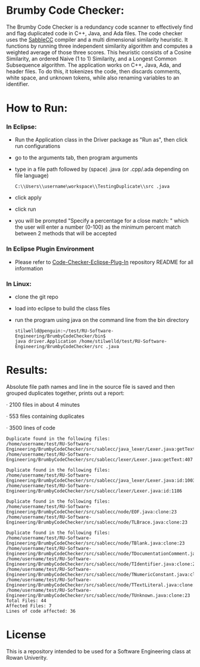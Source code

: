 # Brumby Code Checker:  

The Brumby Code Checker is a redundancy code scanner to effectively find and flag duplicated code in C++, Java, and Ada files. The code checker uses the [SabbleCC](http://sablecc.org/) compiler and a multi dimensional similarity heuristic. It functions by running three independent similarity algorithm and computes a weighted average of those three scores. This heuristic consists of a Cosine Similarity, an ordered Naive (1 to 1) Similarity, and a Longest Common Subsequence algorithm. The application works on C++, Java, Ada, and header files.  To do this, it tokenizes the code, then discards comments, white space, and unknown tokens, while also renaming variables to an identifier. 

# How to Run: 
### In Eclipse: 
* Run the Application class in the Driver package as "Run as", then click run configurations 

* go to the arguments tab, then program arguments 

* type in a file path followed by (space) .java (or .cpp/.ada depending on file language)
	 ```
	C:\\Users\\username\workspace\\TestingDuplicate\\src .java
	```
  
* click apply

* click run

* you will be prompted "Specify a percentage for a close match: " which the user will enter a number (0-100) as the minimum percent match between 2 methods that will be accepted 

### In Eclipse Plugin Environment 
* Please refer to [Code-Checker-Eclipse-Plug-In](https://github.com/AFMS-Rowan-Software-Projects/Code-Checker-Eclipse-Plug-In) repository README for all information 


### In Linux: 
* clone the git repo

* load into eclipse to build the class files

*  run the program using java on the command line from the bin directory
	```
	stilwelld@penguin:~/test/RU-Software-Engineering/BrumbyCodeChecker/bin$ 	  
	java driver.Application /home/stilwelld/test/RU-Software-
	Engineering/BrumbyCodeChecker/src .java
   ```
   
# Results: 
Absolute file path names and line in the source file is saved and then grouped duplicates together, prints out a report:

· 2100 files in about 4 minutes

· 553 files containing duplicates

· 3500 lines of code
```
Duplicate found in the following files:  
/home/username/test/RU-Software-Engineering/BrumbyCodeChecker/src/sablecc/java_lexer/Lexer.java:getText:407  
/home/username/test/RU-Software-Engineering/BrumbyCodeChecker/src/sablecc/lexer/Lexer.java:getText:407  
  
Duplicate found in the following files:  
/home/username/test/RU-Software-Engineering/BrumbyCodeChecker/src/sablecc/java_lexer/Lexer.java:id:1003  
/home/username/test/RU-Software-Engineering/BrumbyCodeChecker/src/sablecc/lexer/Lexer.java:id:1186  
  
Duplicate found in the following files:  
/home/username/test/RU-Software-Engineering/BrumbyCodeChecker/src/sablecc/node/EOF.java:clone:23  
/home/username/test/RU-Software-Engineering/BrumbyCodeChecker/src/sablecc/node/TLBrace.java:clone:23  
  
Duplicate found in the following files:  
/home/username/test/RU-Software-Engineering/BrumbyCodeChecker/src/sablecc/node/TBlank.java:clone:23  
/home/username/test/RU-Software-Engineering/BrumbyCodeChecker/src/sablecc/node/TDocumentationComment.java:clone:23  
/home/username/test/RU-Software-Engineering/BrumbyCodeChecker/src/sablecc/node/TIdentifier.java:clone:23  
/home/username/test/RU-Software-Engineering/BrumbyCodeChecker/src/sablecc/node/TNumericConstant.java:clone:23  
/home/username/test/RU-Software-Engineering/BrumbyCodeChecker/src/sablecc/node/TTextLiteral.java:clone:23  
/home/username/test/RU-Software-Engineering/BrumbyCodeChecker/src/sablecc/node/TUnknown.java:clone:23  
Total Files: 44  
Affected Files: 7  
Lines of code affected: 36
   ```

# License 
This is a repository intended to be used for a Software Engineering class at Rowan Univerity.



